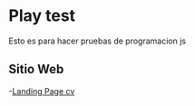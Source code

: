 # Play test

Esto es para hacer pruebas de programacion js

## Sitio Web

-[Landing Page cv](https://mworkshopz2021.github.io/SolayTaxService/)